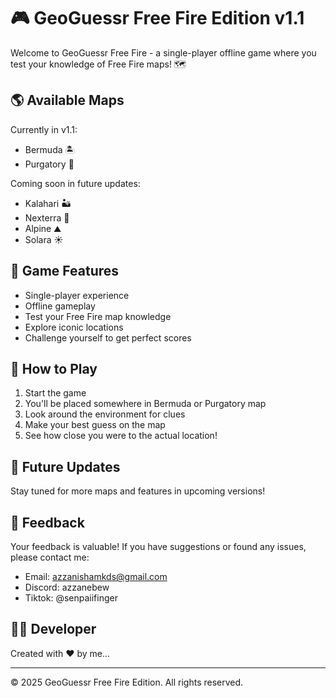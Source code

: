 # 🎮 GeoGuessr Free Fire Edition v1.1 

Welcome to GeoGuessr Free Fire - a single-player offline game where you test your knowledge of Free Fire maps! 🗺️

## 🌎 Available Maps
Currently in v1.1:
- Bermuda 🏝️
- Purgatory 🌋

Coming soon in future updates:
- Kalahari 🏜️
- Nexterra 🌿
- Alpine ⛰️
- Solara ☀️

## 🎯 Game Features
- Single-player experience
- Offline gameplay
- Test your Free Fire map knowledge
- Explore iconic locations
- Challenge yourself to get perfect scores

## 🚀 How to Play
1. Start the game
2. You'll be placed somewhere in Bermuda or Purgatory map
3. Look around the environment for clues
4. Make your best guess on the map
5. See how close you were to the actual location!

## 🔄 Future Updates
Stay tuned for more maps and features in upcoming versions!

## 💭 Feedback
Your feedback is valuable! If you have suggestions or found any issues, please contact me:
- Email: azzanishamkds@gmail.com
- Discord: azzanebew
- Tiktok: @senpaiifinger

## 👨‍💻 Developer
Created with ❤️ by me...

---
© 2025 GeoGuessr Free Fire Edition. All rights reserved.
